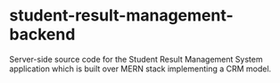 # student-result-management-backend
Server-side source code for the Student Result Management System application which is built over MERN stack implementing a CRM model.
